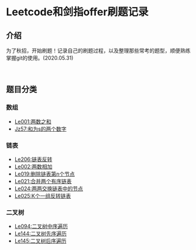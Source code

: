 # Leetcode和剑指offer刷题记录

## 介绍
​		为了秋招，开始刷题！记录自己的刷题过程，以及整理那些常考的题型，顺便熟练掌握git的使用。(2020.05.31)

​		

## 题目分类

### 数组

- [Le001:两数之和](/src/array/TwoSum.java)
- [Jz57:和为s的两个数字](/src/array/TwoSum1.java)

### 链表

- [Le206:链表反转](/src/linked/ReverseList.java)
- [Le002:两数相加](/src/linked/AddTwoNumbers.java)
- [Le019:删除链表第n个节点](/src/linked/RemoveNthFromEnd.java)
- [Le021:合并两个有序链表](/src/linked/MergeTwoLists.java)
- [Le024:两两交换链表中的节点](/src/linked/SwapPairs.java)
- [Le025:K个一组反转链表](/src/linked/ReverseKGroup.java)

### 二叉树

- [Le094:二叉树中序遍历](/src/tree/InorderTraversal.java)
- [Le144:二叉树先序遍历](/src/tree/PreorderTraversal.java)
- [Le145:二叉树后序遍历](/src/tree/Postorder1Traversal.java)

